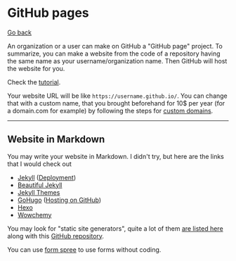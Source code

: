 # GitHub pages

[Go back](../index.md#advanced-concepts)

An organization or a user can make on GitHub a "GitHub page" project. To summarize, you can make a website from the code of a repository having the same name as your username/organization name. Then GitHub will host the website for you.

Check the [tutorial](https://pages.github.com/).

Your website URL will be like `https://username.github.io/`. You can change that with a custom name, that you brought beforehand for 10$ per year (for a domain.com
for example) by following the steps for [custom domains](https://docs.github.com/en/pages/configuring-a-custom-domain-for-your-github-pages-site/about-custom-domains-and-github-pages).

<hr class="sl">

## Website in Markdown

You may write your website in Markdown. I didn't try, but here are the links that I would check out

* [Jekyll](https://jekyllrb.com/docs/) ([Deployment](https://jekyllrb.com/docs/deployment/automated/))
* [Beautiful Jekyll](https://beautifuljekyll.com/)
* [Jekyll Themes](http://jekyllthemes.org/)
* [GoHugo](https://gohugo.io/) ([Hosting on GitHub](https://gohugo.io/hosting-and-deployment/hosting-on-github/))
* [Hexo](https://hexo.io/)
* [Wowchemy](https://wowchemy.com/)

You may look for "static site generators", quite a lot of them  [are listed here](https://jamstack.org/generators/) along with this [GitHub repository](https://github.com/myles/awesome-static-generators).

You can use [form spree](https://formspree.io/) to use forms without coding.